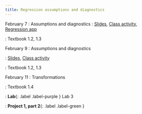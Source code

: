 ```yaml
---
title: Regression assumptions and diagnostics
---
```


February 7
: Assumptions and diagnostics
  : [Slides](https://sta112-s22.github.io/slides/lecture_10.html), [Class activity](https://sta112-s22.github.io/class_activities/ca_lecture_10.html), [Regression app](https://ciarane.shinyapps.io/regression_app/)
  
: Textbook 1.2, 1.3

February 9
: Assumptions and diagnostics

  : [Slides](https://sta112-s22.github.io/slides/lecture_11.html), [Class activity](https://sta112-s22.github.io/class_activities/ca_lecture_11.html)

: Textbook 1.2, 1.3

February 11
: Transformations

: Textbook 1.4

: **Lab**{: .label .label-purple } Lab 3

: **Project 1, part 2**{: .label .label-green }